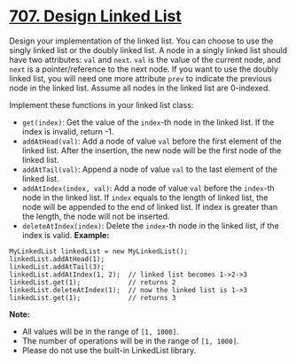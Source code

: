 # [707. Design Linked List](https://leetcode.com/problems/design-linked-list/description)
Design your implementation of the linked list. You can choose to use the singly linked list or the doubly linked list. A node in a singly linked list should have two attributes: `val` and `next`. `val` is the value of the current node, and `next` is a pointer/reference to the next node. If you want to use the doubly linked list, you will need one more attribute `prev` to indicate the previous node in the linked list. Assume all nodes in the linked list are 0-indexed.

Implement these functions in your linked list class:

* `get(index)`: Get the value of the `index`-th node in the linked list. If the index is invalid, return -1.
* `addAtHead(val)`: Add a node of value `val` before the first element of the linked list. After the insertion, the new node will be the first node of the linked list.
* `addAtTail(val)`: Append a node of value `val` to the last element of the linked list.
* `addAtIndex(index, val)`: Add a node of value `val` before the `index`-th node in the linked list. If `index` equals to the length of linked list, the node will be appended to the end of linked list. If index is greater than the length, the node will not be inserted.
* `deleteAtIndex(index)`: Delete the `index`-th node in the linked list, if the index is valid.
**Example:**
```
MyLinkedList linkedList = new MyLinkedList();
linkedList.addAtHead(1);
linkedList.addAtTail(3);
linkedList.addAtIndex(1, 2);  // linked list becomes 1->2->3
linkedList.get(1);            // returns 2
linkedList.deleteAtIndex(1);  // now the linked list is 1->3
linkedList.get(1);            // returns 3
```
**Note:**

* All values will be in the range of `[1, 1000]`.
* The number of operations will be in the range of `[1, 1000]`.
* Please do not use the built-in LinkedList library.
